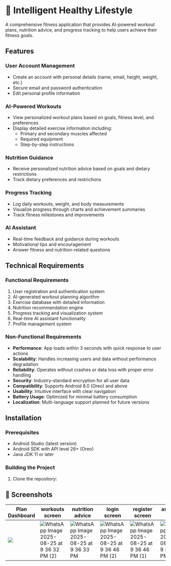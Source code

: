 # 💪 Intelligent Healthy Lifestyle

A comprehensive fitness application that provides AI-powered workout plans, nutrition advice, and progress tracking to help users achieve their fitness goals.

## Features

### User Account Management
- Create an account with personal details (name, email, height, weight, etc.)
- Secure email and password authentication
- Edit personal profile information

### AI-Powered Workouts
- View personalized workout plans based on goals, fitness level, and preferences
- Display detailed exercise information including:
  - Primary and secondary muscles affected
  - Required equipment
  - Step-by-step instructions

### Nutrition Guidance
- Receive personalized nutrition advice based on goals and dietary restrictions
- Track dietary preferences and restrictions

### Progress Tracking
- Log daily workouts, weight, and body measurements
- Visualize progress through charts and achievement summaries
- Track fitness milestones and improvements

### AI Assistant
- Real-time feedback and guidance during workouts
- Motivational tips and encouragement
- Answer fitness and nutrition-related questions

## Technical Requirements

### Functional Requirements
1. User registration and authentication system
2. AI-generated workout planning algorithm
3. Exercise database with detailed information
4. Nutrition recommendation engine
5. Progress tracking and visualization system
6. Real-time AI assistant functionality
7. Profile management system

### Non-Functional Requirements
- **Performance**: App loads within 3 seconds with quick response to user actions
- **Scalability**: Handles increasing users and data without performance degradation
- **Reliability**: Operates without crashes or data loss with proper error handling
- **Security**: Industry-standard encryption for all user data
- **Compatibility**: Supports Android 8.0 (Oreo) and above
- **Usability**: Intuitive interface with clear navigation
- **Battery Usage**: Optimized for minimal battery consumption
- **Localization**: Multi-language support planned for future versions

## Installation

### Prerequisites
- Android Studio (latest version)
- Android SDK with API level 26+ (Oreo)
- Java JDK 11 or later

### Building the Project
1. Clone the repository:

## 📸 Screenshots

| Plan Dashboard | workouts screen | nutrition advice | login screen | register screen | assistant chat |
|--------------------|-----------------|-------------|-----------------|-----------------|-----------------|
| ![](https://github.com/user-attachments/assets/f46dc670-49b9-4ff4-8823-8866f529a06b) | ![WhatsApp Image 2025-08-25 at 9 36 32 PM (2)](https://github.com/user-attachments/assets/919014e6-a753-4488-b46c-460d72aee26b) | ![WhatsApp Image 2025-08-25 at 9 36 33 PM](https://github.com/user-attachments/assets/b0376801-008d-440f-a5fd-58c90235e66b) | ![WhatsApp Image 2025-08-25 at 9 36 46 PM (2)](https://github.com/user-attachments/assets/c7fb71ea-2ffd-4c87-8c31-c779d841addb) | ![WhatsApp Image 2025-08-25 at 9 36 46 PM (1)](https://github.com/user-attachments/assets/f94f5572-bbe8-4e0d-96d2-6674cc24ff34) | ![WhatsApp Image 2025-08-25 at 9 36 33 PM (1)](https://github.com/user-attachments/assets/d41cd05c-d302-44d5-a18f-794cdd169211)

